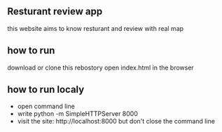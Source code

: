 ## Resturant review app 

this website aims to know resturant and review with real map 


## how to run 

download or clone this rebostory 
open index.html in the browser 



## how to run localy 

- open command line 
- write  python -m SimpleHTTPServer 8000
-  visit the site: http://localhost:8000 but don't close the command line 





